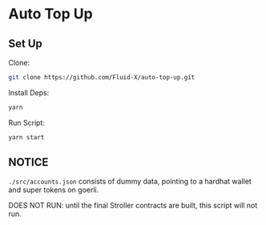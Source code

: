 # Auto Top Up

## Set Up

Clone:

```bash
git clone https://github.com/Fluid-X/auto-top-up.git
```

Install Deps:

```bash
yarn
```

Run Script:

```bash
yarn start
```

## NOTICE

`./src/accounts.json` consists of dummy data, pointing to a hardhat wallet and
super tokens on goerli.

DOES NOT RUN: until the final Stroller contracts are built, this script will not
run.
